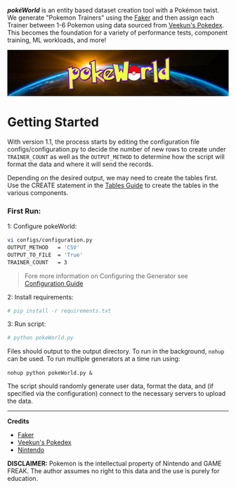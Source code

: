**_pokéWorld_** is an entity based dataset creation tool with a Pokémon twist. We generate "Pokemon Trainers" using the [Faker](https://github.com/joke2k/faker) and then assign each Trainer between 1-6 Pokemon using data sourced from [Veekun's Pokedex](https://github.com/veekun/pokedex).
This becomes the foundation for a variety of performance tests, component training, ML workloads, and more!

![pokeworld](docs/assets/pokeworld.png)


# Getting Started
With version 1.1, the process starts by editing the configuration file configs/configuration.py to decide the number of new rows to create under `TRAINER_COUNT` as well as the `OUTPUT_METHOD` to determine how the script will format the data and where it will send the records. 

Depending on the desired output, we may need to create the tables first. Use the CREATE statement in the [Tables Guide](docs/working_with_tables.md) to create the tables in the various components. 

### First Run:

1: Configure pokeWorld:
```bash
vi configs/configuration.py
OUTPUT_METHOD   = 'CSV'
OUTPUT_TO_FILE  = 'True'
TRAINER_COUNT   = 3
```

> Fore more information on Configuring the Generator see [Configuration Guide](docs/configuration.md)


2:  Install requirements: 
``` bash
# pip install -r requirements.txt
```


3: Run script:
``` bash
# python pokeWorld.py
```

Files should output to the output directory. To run in the background, `nohup` can be used. To run multiple generators at a time run using:

`nohup python pokeWorld.py &`

The script should randomly generate user data, format the data, and (if specified via the configuration) connect to the necessary servers to upload the data. 

---
__Credits__
- [Faker](https://github.com/joke2k/faker)
- [Veekun's Pokedex](https://github.com/veekun/pokedex)
- [Nintendo](https://www.nintendo.com/)

__DISCLAIMER:__
Pokemon is the intellectual property of Nintendo and GAME FREAK. The author assumes no right to this data and the use is purely for education. 